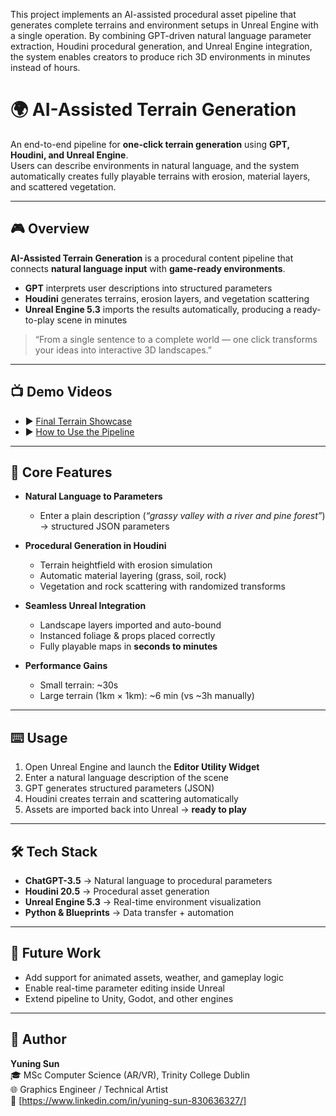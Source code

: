This project implements an AI-assisted procedural asset pipeline that generates complete terrains and environment setups in Unreal Engine with a single operation. By combining GPT-driven natural language parameter extraction, Houdini procedural generation, and Unreal Engine integration, the system enables creators to produce rich 3D environments in minutes instead of hours.
# 🌍 AI-Assisted Terrain Generation  

An end-to-end pipeline for **one-click terrain generation** using **GPT, Houdini, and Unreal Engine**.  
Users can describe environments in natural language, and the system automatically creates fully playable terrains with erosion, material layers, and scattered vegetation.  

---

## 🎮 Overview  

**AI-Assisted Terrain Generation** is a procedural content pipeline that connects **natural language input** with **game-ready environments**.  

- **GPT** interprets user descriptions into structured parameters  
- **Houdini** generates terrains, erosion layers, and vegetation scattering  
- **Unreal Engine 5.3** imports the results automatically, producing a ready-to-play scene in minutes  

> “From a single sentence to a complete world — one click transforms your ideas into interactive 3D landscapes.”  

---

## 📺 Demo Videos  

- ▶️ [Final Terrain Showcase](https://youtu.be/HMsPl0aJFrs) 
- ▶️ [How to Use the Pipeline](https://youtu.be/dxFyJdg12x4) 

---

## 🧩 Core Features  

- **Natural Language to Parameters**  
  - Enter a plain description (*“grassy valley with a river and pine forest”*) → structured JSON parameters  

- **Procedural Generation in Houdini**  
  - Terrain heightfield with erosion simulation  
  - Automatic material layering (grass, soil, rock)  
  - Vegetation and rock scattering with randomized transforms  

- **Seamless Unreal Integration**  
  - Landscape layers imported and auto-bound  
  - Instanced foliage & props placed correctly  
  - Fully playable maps in **seconds to minutes**  

- **Performance Gains**  
  - Small terrain: ~30s  
  - Large terrain (1km × 1km): ~6 min (vs ~3h manually)  

---

## ⌨️ Usage  

1. Open Unreal Engine and launch the **Editor Utility Widget**  
2. Enter a natural language description of the scene  
3. GPT generates structured parameters (JSON)  
4. Houdini creates terrain and scattering automatically  
5. Assets are imported back into Unreal → **ready to play**  

---

## 🛠️ Tech Stack  

- **ChatGPT-3.5** → Natural language to procedural parameters  
- **Houdini 20.5** → Procedural asset generation  
- **Unreal Engine 5.3** → Real-time environment visualization  
- **Python & Blueprints** → Data transfer + automation  

---

## 🚀 Future Work  

- Add support for animated assets, weather, and gameplay logic  
- Enable real-time parameter editing inside Unreal  
- Extend pipeline to Unity, Godot, and other engines  

---

## 👤 Author  

**Yuning Sun**  
🎓 MSc Computer Science (AR/VR), Trinity College Dublin  
🌐 Graphics Engineer / Technical Artist  
📩 [https://www.linkedin.com/in/yuning-sun-830636327/]  
